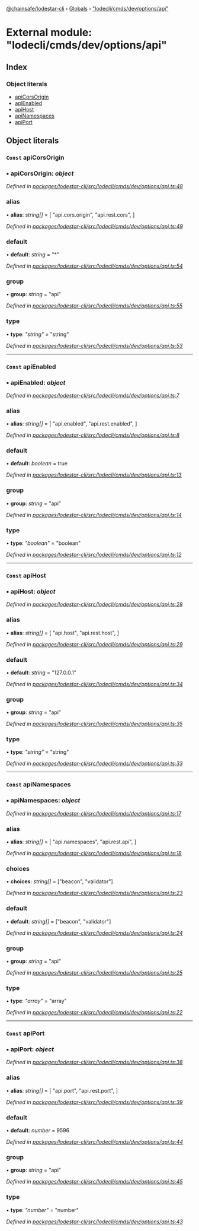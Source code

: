 [@chainsafe/lodestar-cli](../README.md) › [Globals](../globals.md) › ["lodecli/cmds/dev/options/api"](_lodecli_cmds_dev_options_api_.md)

# External module: "lodecli/cmds/dev/options/api"

## Index

### Object literals

* [apiCorsOrigin](_lodecli_cmds_dev_options_api_.md#const-apicorsorigin)
* [apiEnabled](_lodecli_cmds_dev_options_api_.md#const-apienabled)
* [apiHost](_lodecli_cmds_dev_options_api_.md#const-apihost)
* [apiNamespaces](_lodecli_cmds_dev_options_api_.md#const-apinamespaces)
* [apiPort](_lodecli_cmds_dev_options_api_.md#const-apiport)

## Object literals

### `Const` apiCorsOrigin

### ▪ **apiCorsOrigin**: *object*

*Defined in [packages/lodestar-cli/src/lodecli/cmds/dev/options/api.ts:48](https://github.com/ChainSafe/lodestar/blob/a092bb827/packages/lodestar-cli/src/lodecli/cmds/dev/options/api.ts#L48)*

###  alias

• **alias**: *string[]* = [
    "api.cors.origin",
    "api.rest.cors",
  ]

*Defined in [packages/lodestar-cli/src/lodecli/cmds/dev/options/api.ts:49](https://github.com/ChainSafe/lodestar/blob/a092bb827/packages/lodestar-cli/src/lodecli/cmds/dev/options/api.ts#L49)*

###  default

• **default**: *string* = "*"

*Defined in [packages/lodestar-cli/src/lodecli/cmds/dev/options/api.ts:54](https://github.com/ChainSafe/lodestar/blob/a092bb827/packages/lodestar-cli/src/lodecli/cmds/dev/options/api.ts#L54)*

###  group

• **group**: *string* = "api"

*Defined in [packages/lodestar-cli/src/lodecli/cmds/dev/options/api.ts:55](https://github.com/ChainSafe/lodestar/blob/a092bb827/packages/lodestar-cli/src/lodecli/cmds/dev/options/api.ts#L55)*

###  type

• **type**: *"string"* = "string"

*Defined in [packages/lodestar-cli/src/lodecli/cmds/dev/options/api.ts:53](https://github.com/ChainSafe/lodestar/blob/a092bb827/packages/lodestar-cli/src/lodecli/cmds/dev/options/api.ts#L53)*

___

### `Const` apiEnabled

### ▪ **apiEnabled**: *object*

*Defined in [packages/lodestar-cli/src/lodecli/cmds/dev/options/api.ts:7](https://github.com/ChainSafe/lodestar/blob/a092bb827/packages/lodestar-cli/src/lodecli/cmds/dev/options/api.ts#L7)*

###  alias

• **alias**: *string[]* = [
    "api.enabled",
    "api.rest.enabled",
  ]

*Defined in [packages/lodestar-cli/src/lodecli/cmds/dev/options/api.ts:8](https://github.com/ChainSafe/lodestar/blob/a092bb827/packages/lodestar-cli/src/lodecli/cmds/dev/options/api.ts#L8)*

###  default

• **default**: *boolean* = true

*Defined in [packages/lodestar-cli/src/lodecli/cmds/dev/options/api.ts:13](https://github.com/ChainSafe/lodestar/blob/a092bb827/packages/lodestar-cli/src/lodecli/cmds/dev/options/api.ts#L13)*

###  group

• **group**: *string* = "api"

*Defined in [packages/lodestar-cli/src/lodecli/cmds/dev/options/api.ts:14](https://github.com/ChainSafe/lodestar/blob/a092bb827/packages/lodestar-cli/src/lodecli/cmds/dev/options/api.ts#L14)*

###  type

• **type**: *"boolean"* = "boolean"

*Defined in [packages/lodestar-cli/src/lodecli/cmds/dev/options/api.ts:12](https://github.com/ChainSafe/lodestar/blob/a092bb827/packages/lodestar-cli/src/lodecli/cmds/dev/options/api.ts#L12)*

___

### `Const` apiHost

### ▪ **apiHost**: *object*

*Defined in [packages/lodestar-cli/src/lodecli/cmds/dev/options/api.ts:28](https://github.com/ChainSafe/lodestar/blob/a092bb827/packages/lodestar-cli/src/lodecli/cmds/dev/options/api.ts#L28)*

###  alias

• **alias**: *string[]* = [
    "api.host",
    "api.rest.host",
  ]

*Defined in [packages/lodestar-cli/src/lodecli/cmds/dev/options/api.ts:29](https://github.com/ChainSafe/lodestar/blob/a092bb827/packages/lodestar-cli/src/lodecli/cmds/dev/options/api.ts#L29)*

###  default

• **default**: *string* = "127.0.0.1"

*Defined in [packages/lodestar-cli/src/lodecli/cmds/dev/options/api.ts:34](https://github.com/ChainSafe/lodestar/blob/a092bb827/packages/lodestar-cli/src/lodecli/cmds/dev/options/api.ts#L34)*

###  group

• **group**: *string* = "api"

*Defined in [packages/lodestar-cli/src/lodecli/cmds/dev/options/api.ts:35](https://github.com/ChainSafe/lodestar/blob/a092bb827/packages/lodestar-cli/src/lodecli/cmds/dev/options/api.ts#L35)*

###  type

• **type**: *"string"* = "string"

*Defined in [packages/lodestar-cli/src/lodecli/cmds/dev/options/api.ts:33](https://github.com/ChainSafe/lodestar/blob/a092bb827/packages/lodestar-cli/src/lodecli/cmds/dev/options/api.ts#L33)*

___

### `Const` apiNamespaces

### ▪ **apiNamespaces**: *object*

*Defined in [packages/lodestar-cli/src/lodecli/cmds/dev/options/api.ts:17](https://github.com/ChainSafe/lodestar/blob/a092bb827/packages/lodestar-cli/src/lodecli/cmds/dev/options/api.ts#L17)*

###  alias

• **alias**: *string[]* = [
    "api.namespaces",
    "api.rest.api",
  ]

*Defined in [packages/lodestar-cli/src/lodecli/cmds/dev/options/api.ts:18](https://github.com/ChainSafe/lodestar/blob/a092bb827/packages/lodestar-cli/src/lodecli/cmds/dev/options/api.ts#L18)*

###  choices

• **choices**: *string[]* = ["beacon", "validator"]

*Defined in [packages/lodestar-cli/src/lodecli/cmds/dev/options/api.ts:23](https://github.com/ChainSafe/lodestar/blob/a092bb827/packages/lodestar-cli/src/lodecli/cmds/dev/options/api.ts#L23)*

###  default

• **default**: *string[]* = ["beacon", "validator"]

*Defined in [packages/lodestar-cli/src/lodecli/cmds/dev/options/api.ts:24](https://github.com/ChainSafe/lodestar/blob/a092bb827/packages/lodestar-cli/src/lodecli/cmds/dev/options/api.ts#L24)*

###  group

• **group**: *string* = "api"

*Defined in [packages/lodestar-cli/src/lodecli/cmds/dev/options/api.ts:25](https://github.com/ChainSafe/lodestar/blob/a092bb827/packages/lodestar-cli/src/lodecli/cmds/dev/options/api.ts#L25)*

###  type

• **type**: *"array"* = "array"

*Defined in [packages/lodestar-cli/src/lodecli/cmds/dev/options/api.ts:22](https://github.com/ChainSafe/lodestar/blob/a092bb827/packages/lodestar-cli/src/lodecli/cmds/dev/options/api.ts#L22)*

___

### `Const` apiPort

### ▪ **apiPort**: *object*

*Defined in [packages/lodestar-cli/src/lodecli/cmds/dev/options/api.ts:38](https://github.com/ChainSafe/lodestar/blob/a092bb827/packages/lodestar-cli/src/lodecli/cmds/dev/options/api.ts#L38)*

###  alias

• **alias**: *string[]* = [
    "api.port",
    "api.rest.port",
  ]

*Defined in [packages/lodestar-cli/src/lodecli/cmds/dev/options/api.ts:39](https://github.com/ChainSafe/lodestar/blob/a092bb827/packages/lodestar-cli/src/lodecli/cmds/dev/options/api.ts#L39)*

###  default

• **default**: *number* = 9596

*Defined in [packages/lodestar-cli/src/lodecli/cmds/dev/options/api.ts:44](https://github.com/ChainSafe/lodestar/blob/a092bb827/packages/lodestar-cli/src/lodecli/cmds/dev/options/api.ts#L44)*

###  group

• **group**: *string* = "api"

*Defined in [packages/lodestar-cli/src/lodecli/cmds/dev/options/api.ts:45](https://github.com/ChainSafe/lodestar/blob/a092bb827/packages/lodestar-cli/src/lodecli/cmds/dev/options/api.ts#L45)*

###  type

• **type**: *"number"* = "number"

*Defined in [packages/lodestar-cli/src/lodecli/cmds/dev/options/api.ts:43](https://github.com/ChainSafe/lodestar/blob/a092bb827/packages/lodestar-cli/src/lodecli/cmds/dev/options/api.ts#L43)*
